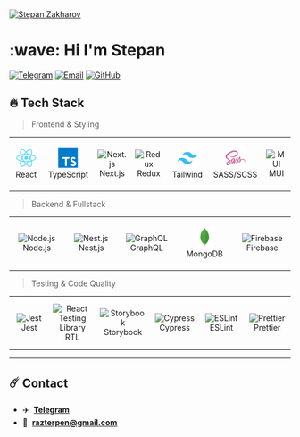 <a href="https://github.com/Stepanzerkampfwagen">
  <img src="https://private-user-images.githubusercontent.com/162011335/494826985-07185e98-f574-4a98-b6f0-a6613bcfd85c.png?jwt=eyJ0eXAiOiJKV1QiLCJhbGciOiJIUzI1NiJ9.eyJpc3MiOiJnaXRodWIuY29tIiwiYXVkIjoicmF3LmdpdGh1YnVzZXJjb250ZW50LmNvbSIsImtleSI6ImtleTUiLCJleHAiOjE3NTkwNDI0ODgsIm5iZiI6MTc1OTA0MjE4OCwicGF0aCI6Ii8xNjIwMTEzMzUvNDk0ODI2OTg1LTA3MTg1ZTk4LWY1NzQtNGE5OC1iNmYwLWE2NjEzYmNmZDg1Yy5wbmc_WC1BbXotQWxnb3JpdGhtPUFXUzQtSE1BQy1TSEEyNTYmWC1BbXotQ3JlZGVudGlhbD1BS0lBVkNPRFlMU0E1M1BRSzRaQSUyRjIwMjUwOTI4JTJGdXMtZWFzdC0xJTJGczMlMkZhd3M0X3JlcXVlc3QmWC1BbXotRGF0ZT0yMDI1MDkyOFQwNjQ5NDhaJlgtQW16LUV4cGlyZXM9MzAwJlgtQW16LVNpZ25hdHVyZT01OWViYTI0OWUwOTE3ZjE5ODNjNDRmOTM4ZTQ1OWZjNGVhMmVlOWNiN2ZiNDE3ZGMyODgyMWNkZGJmOGQwYjA5JlgtQW16LVNpZ25lZEhlYWRlcnM9aG9zdCJ9.f_tCdtsyCwGhwfTP-0tBcDdARZtbVfOw0xH1DYjWNfY" alt="Stepan Zakharov" align="center"/>
</a>

<h1 align="left">:wave: Hi I'm Stepan</h1>

<div>
<a href="https://t.me/stepanzdev"><img alt="Telegram" src="https://img.shields.io/badge/Telegram-%230077B5.svg?style=flat&logo=telegram&logoColor=white"></a>
<a href="mailto:razterpen@gmail.com"><img alt="Email" src="https://img.shields.io/badge/Email-%23D14836.svg?style=flat&logo=gmail&logoColor=white"></a>
<a href="https://github.com/Stepanzerkampfwagen"><img alt="GitHub" src="https://img.shields.io/badge/GitHub-%23181717.svg?style=flat&logo=github&logoColor=white"></a>
</div>


<h2 align="left">🔥 Tech Stack</h2>

> Frontend & Styling

<table width='100%'>
<tr>
<td align="center" width="110" height="90">
<img src="https://raw.githubusercontent.com/devicons/devicon/master/icons/react/react-original.svg" width="36" height="36" alt="React" />
<br>React
</td>
<td align="center" width="110" height="90">
<img src="https://raw.githubusercontent.com/devicons/devicon/master/icons/typescript/typescript-original.svg" width="36" height="36" alt="TypeScript" />
<br>TypeScript
</td>
<td align="center" width="110" height="90">
<img src="https://raw.githubusercontent.com/samfromaway/samfromaway/master/.github/images/nextjs.png" width="36" height="36" alt="Next.js" />
<br>Next.js
</td>
<td align="center" width="110" height="90">
<img src="https://cdn.worldvectorlogo.com/logos/redux.svg" width="36" height="36" alt="Redux" />
<br>Redux
</td>
<td align="center" width="110" height="90">
<img src="https://github.com/devicons/devicon/blob/master/icons/tailwindcss/tailwindcss-original.svg" width="36" height="36" alt="Tailwind CSS" />
<br>Tailwind
</td>
<td align="center" width="110" height="90">
<img src="https://raw.githubusercontent.com/devicons/devicon/master/icons/sass/sass-original.svg" width="36" height="36" alt="SASS" />
<br>SASS/SCSS
</td>
<td align="center" width="110" height="90">
<img src="https://media.zeemly.com/zeemly/product/material-ui.png" width="36" height="36" alt="MUI" />
<br>MUI
</td>
</tr>
</table>

> Backend & Fullstack

<table width='100%'>
<tr>
<td align="center" width="110" height="90">
<img src="https://brandeps.com/icon-download/N/Nodejs-icon-vector-02.svg" width="36" height="36" alt="Node.js" />
<br>Node.js
</td>
<td align="center" width="110" height="90">
<img src="https://brandeps.com/icon-download/N/Nestjs-icon-vector-01.svg" width="36" height="36" alt="Nest.js" />
<br>Nest.js
</td>
<td align="center" width="110" height="90">
<img src="https://upload.wikimedia.org/wikipedia/commons/thumb/1/17/GraphQL_Logo.svg/2048px-GraphQL_Logo.svg.png" width="36" height="36" alt="GraphQL" />
<br>GraphQL
</td>
<td align="center" width="110" height="90">
<img src="https://github.com/devicons/devicon/blob/master/icons/mongodb/mongodb-original.svg" width="36" height="36" alt="MongoDB" />
<br>MongoDB
</td>
<td align="center" width="110" height="90">
<img src="https://brandeps.com/logo-download/F/Firebase-logo-vector-02.svg" width="36" height="36" alt="Firebase" />
<br>Firebase
</td>
</tr>
</table>

> Testing & Code Quality

<table width='100%'>
<tr>
<td align="center" width="110" height="90">
<img src="https://brandeps.com/icon-download/J/Jest-icon-vector-02.svg" width="36" height="36" alt="Jest" />
<br>Jest
</td>
<td align="center" width="110" height="90">
<img src="https://assets.devographics.com/projects/testing_library.png" width="36" height="36" alt="React Testing Library" />
<br>RTL
</td>
<td align="center" width="110" height="90">
<img src="https://brandeps.com/icon-download/S/Storybook-icon-vector-02.svg" width="36" height="36" alt="Storybook" />
<br>Storybook
</td>
<td align="center" width="110" height="90">
<img src="https://brandeps.com/icon-download/C/Cypress-icon-vector-01.svg" width="36" height="36" alt="Cypress" />
<br>Cypress
</td>
<td align="center" width="110" height="90">
<img src="https://brandeps.com/icon-download/E/Eslint-icon-vector-02.svg" width="36" height="36" alt="ESLint" />
<br>ESLint
</td>
<td align="center" width="110" height="90">
<img src="https://brandeps.com/icon-download/P/Prettier-icon-vector-02.svg" width="36" height="36" alt="Prettier" />
<br>Prettier
</td>
</tr>
</table>

---


## ☄️ Contact
- :airplane: &nbsp;**[Telegram](https://t.me/stepanzdev)**  
- :email: &nbsp;**razterpen@gmail.com**  
